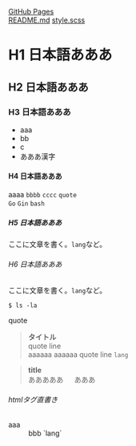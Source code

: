 [GitHub Pages](https://teakaysea.github.io/github-pages-sandbox/)  
[README.md](https://github.com/teakaysea/github-pages-sandbox/edit/main/docs/README.md)
[style.scss](https://github.com/teakaysea/github-pages-sandbox/blob/main/docs/assets/css/style.scss)

# H1 日本語あああ
## H2 日本語あああ
### H3 日本語あああ
* aaa
* bb
* c
* あああ漢字

#### H4 日本語あああ
aaaa `bbbb` `cccc` `quote`  
`Go` `Gin` `bash`

##### H5 日本語あああ
ここに文章を書く。`lang`など。

###### H6 日本語あああ
ここに文章を書く。`lang`など。


```
$ ls -la
```

quote
> **タイトル**  
> quote line  
> aaaaaa
> aaaaaa
> quote line
> `lang`
  

> **title**  
> あああああ 　
> あああ 
  
###### htmlタグ直書き
<dl>
  <dt>aaa</dt>
  <dd>bbb `lang`</dd>
</dl>
